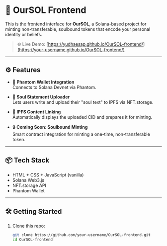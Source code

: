 # 🧬 OurSOL Frontend

This is the frontend interface for **OurSOL**, a Solana-based project for minting non-transferable, soulbound tokens that encode your personal identity or beliefs.

> 🌐 Live Demo: [https://yudhaesap.github.io/OurSOL-frontend/](https://your-username.github.io/OurSOL-frontend/)

---

## ⚙️ Features

- 🦄 **Phantom Wallet Integration**  
  Connects to Solana Devnet via Phantom.

- 📝 **Soul Statement Uploader**  
  Lets users write and upload their "soul text" to IPFS via NFT.storage.

- 🧱 **IPFS Content Linking**  
  Automatically displays the uploaded CID and prepares it for minting.

- 🔒 **Coming Soon: Soulbound Minting**  
  Smart contract integration for minting a one-time, non-transferable token.

---

## 📦 Tech Stack

- HTML + CSS + JavaScript (vanilla)
- Solana Web3.js
- NFT.storage API
- Phantom Wallet

---

## 🛠️ Getting Started

1. Clone this repo:

   ```bash
   git clone https://github.com/your-username/OurSOL-frontend.git
   cd OurSOL-frontend